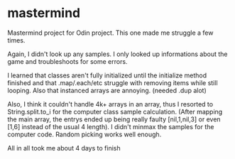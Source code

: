 # mastermind
Mastermind project for Odin project. This one made me struggle a few times.

Again, I didn't look up any samples. I only looked up informations about the game and troubleshoots for some errors.

I learned that classes aren't fully initialized until the initialize method finished and that .map/.each/etc struggle with removing
items while still looping. Also that instanced arrays are annoying. (needed .dup alot)

Also, I think it couldn't handle 4k+ arrays in an array, thus I resorted to String.split.to_i for the 
computer class sample calculation. (After mapping the main array, the entrys ended up being really faulty [nil,1,nil,3] or even [1,6] 
instead of the usual 4 length). 
I didn't minmax the samples for the computer code. Random picking works well enough.

All in all took me about 4 days to finish

